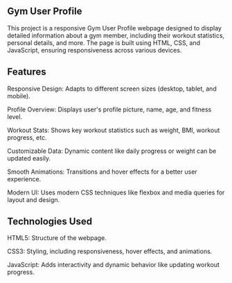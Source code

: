 Gym User Profile
-----------------
This project is a responsive Gym User Profile webpage designed to display detailed information about a gym member, including their workout statistics, personal details, and more. The page is built using HTML, CSS, and JavaScript, ensuring responsiveness across various devices.

Features
---------
Responsive Design: Adapts to different screen sizes (desktop, tablet, and mobile).

Profile Overview: Displays user's profile picture, name, age, and fitness level.

Workout Stats: Shows key workout statistics such as weight, BMI, workout progress, etc.

Customizable Data: Dynamic content like daily progress or weight can be updated easily.

Smooth Animations: Transitions and hover effects for a better user experience.

Modern UI: Uses modern CSS techniques like flexbox and media queries for layout and design.

Technologies Used
------------------
HTML5: Structure of the webpage.

CSS3: Styling, including responsiveness, hover effects, and animations.

JavaScript: Adds interactivity and dynamic behavior like updating workout progress.
